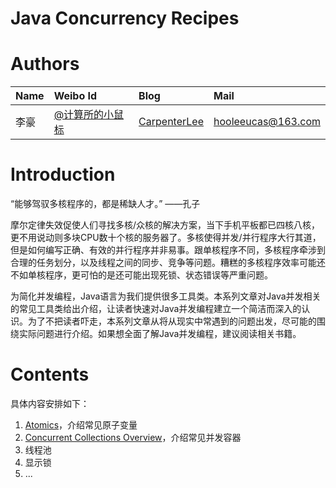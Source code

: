 # Java Concurrency Recipes

# Authors

| Name | Weibo Id | Blog | Mail |
|:-----------|:-------------|:-------------|:-----------|
| 李豪 |[@计算所的小鼠标](http://weibo.com/icttinymouse) | [CarpenterLee](http://www.cnblogs.com/CarpenterLee/) | hooleeucas@163.com |

# Introduction

“能够驾驭多核程序的，都是稀缺人才。” ——孔子

摩尔定律失效促使人们寻找多核/众核的解决方案，当下手机平板都已四核八核，更不用说动则多块CPU数十个核的服务器了。多核使得并发/并行程序大行其道，但是如何编写正确、有效的并行程序并非易事。跟单核程序不同，多核程序牵涉到合理的任务划分，以及线程之间的同步、竞争等问题。糟糕的多核程序效率可能还不如单核程序，更可怕的是还可能出现死锁、状态错误等严重问题。

为简化并发编程，Java语言为我们提供很多工具类。本系列文章对Java并发相关的常见工具类给出介绍，让读者快速对Java并发编程建立一个简洁而深入的认识。为了不把读者吓走，本系列文章从将从现实中常遇到的问题出发，尽可能的围绕实际问题进行介绍。如果想全面了解Java并发编程，建议阅读相关书籍。

# Contents

具体内容安排如下：

1. [Atomics](./markdown/Atomics.md)，介绍常见原子变量
2. [Concurrent Collections Overview](/markdown/Concurrent%20Collections%20Overview.md)，介绍常见并发容器
3. 线程池
4. 显示锁
5. ...




